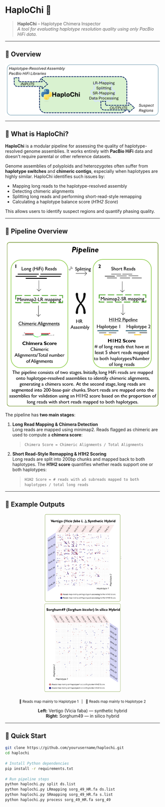 # HaploChi 🧬

> **HaploChi** – Haplotype Chimera Inspector  
> *A tool for evaluating haplotype resolution quality using only PacBio HiFi data.*

---

## 🔷 Overview

<p align="center">
  <img src="docs/haplochi_pipeline.png" alt="HaploChi Overview" width="700"/>
</p>

---

## 📖 What is HaploChi?

**HaploChi** is a modular pipeline for assessing the quality of haplotype-resolved genome assemblies. It works entirely with **PacBio HiFi** data and doesn't require parental or other reference datasets.

Genome assemblies of polyploids and heterozygotes often suffer from **haplotype switches** and **chimeric contigs**, especially when haplotypes are highly similar. HaploChi identifies such issues by:

- Mapping long reads to the haplotype-resolved assembly
- Detecting chimeric alignments
- Splitting long reads and performing short-read-style remapping
- Calculating a haplotype balance score (*H1H2 Score*)

This allows users to identify suspect regions and quantify phasing quality.

---

## 🧬 Pipeline Overview

<p align="center">
  <img src="docs/haplochi_pipeline_alg.png" alt="Pipeline Algorithm" width="700"/>
</p>

The pipeline has **two main stages**:

1. **Long Read Mapping & Chimera Detection**  
   Long reads are mapped using minimap2. Reads flagged as chimeric are used to compute a **chimera score**:
   > `Chimera Score = Chimeric Alignments / Total Alignments`

2. **Short Read-Style Remapping & H1H2 Scoring**  
   Long reads are split into 200bp chunks and mapped back to both haplotypes. The **H1H2 score** quantifies whether reads support one or both haplotypes:
   > `H1H2 Score = # reads with ≥5 subreads mapped to both haplotypes / total long reads`

---

## 🧪 Example Outputs

<div align="center">
  <img src="docs/vertigo.png" alt="Vertigo (Vicia faba L.) – Synthetic Hybrid" width="50%"/>
  <img src="docs/sorg_49.png" alt="Sorghum49 (Sorghum bicolor) – In Silico Hybrid" width="50%"/>
</div>

<p align="center">
  <sub>
    🔴 Reads map mainly to Haplotype 1 &nbsp; | &nbsp;
    🔵 Reads map mainly to Haplotype 2
  </sub>
</p>

<p align="center">
  <b>Left:</b> Vertigo (Vicia faba) — synthetic hybrid <br/>
  <b>Right:</b> Sorghum49 — in silico hybrid
</p>

---

## 🚀 Quick Start

```bash
git clone https://github.com/yourusername/haplochi.git
cd haplochi

# Install Python dependencies
pip install -r requirements.txt

# Run pipeline steps
python haplochi.py split ds.list
python haplochi.py LRmapping sorg_49_HR.fa ds.list
python haplochi.py SRmapping sorg_49_HR.fa s.list
python haplochi.py process sorg_49_HR.fa sorg_49
